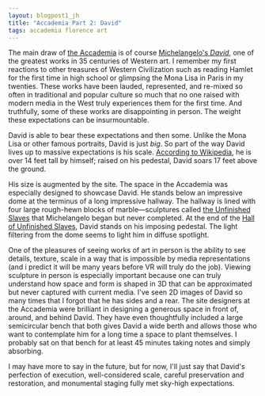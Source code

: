 ```yaml
---
layout: blogpost1_jh
title: "Accademia Part 2: David"
tags: accademia florence art 
---
```


The main draw of [the Accademia][0] is of course [Michelangelo's _David_][1], one of the greatest works in 35 centuries of Western art. I remember my first reactions to other treasures of Western Civilization such as reading Hamlet for the first time in high school or glimpsing the Mona Lisa in Paris in my twenties. These works have been lauded, represented, and re-mixed so often in traditional and popular culture so much that no one raised with modern media in the West truly experiences them for the first time. And truthfully, some of these works are disappointing in person. The weight these expectations can be insurmountable.

David is able to bear these expectations and then some. Unlike the Mona Lisa or other famous portraits, David is just _big_. So part of the way David lives up to massive expectations is his scale. [According to Wikipedia][1], he is over 14 feet tall by himself; raised on his pedestal, David soars 17 feet above the ground.

His size is augmented by the site. The space in the Accademia was especially designed to showcase David. He stands below an impressive dome at the terminus of a long impressive hallway. The hallway is lined with four large rough-hewn blocks of marble—sculptures called [the Unfinished Slaves][2] that Michelangelo began but never completed. At the end of the [Hall of Unfinished Slaves][3], David stands on his imposing pedestal. The light filtering from the dome seems to light him in diffuse spotlight.

One of the pleasures of seeing works of art in person is the ability to see details, texture, scale in a way that is impossible by media representations (and i predict it will be many years before VR will truly do the job). Viewing sculpture in person is especially important because one can truly understand how space and form is shaped in 3D that can be approximated but never captured with current media. I've seen 2D images of David so many times that I forgot that he has sides and a rear. The site designers at the Accademia were brilliant in designing a generous space in front of, around, and behind David. They have even thoughtfully included a large semicircular bench that both gives David a wide berth and allows those who want to contemplate him for a long time a space to plant themselves. I probably sat on that bench for at least 45 minutes taking notes and simply absorbing.

I may have more to say in the future, but for now, I'll just say that David's perfection of execution, well-considered scale, careful preservation and restoration, and monumental staging fully met sky-high expectations.

[0]: /accademia-part-1-stradivarius
[1]: http://en.wikipedia.org/wiki/David_%28Michelangelo%29
[2]: http://ahuskofmeaning.com/2011/08/michelangelo-at-the-accademia-part-2-the-unfinished-slaves/
[3]: http://www.accademia.org/explore-museum/artworks/michelangelos-prisoners-slaves/
